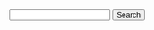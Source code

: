 <script type="text/javascript">
var version="{{site.data.fhir.igVer}}";
if (version != "latest") {
  version = "v" + version;
}
var domainroot="https://docs.ehealth.sundhed.dk/" + version + "/ig/"

function Gsitesearch(curobj)

{ curobj.q.value="site:"+domainroot+" "+curobj.qfront.value }
</script>

<form action="https://www.google.com/search" method="get" onSubmit="Gsitesearch(this)">
<input name="q" type="hidden" />
<input name="qfront" type="text" style="width: 180px" /> <input type="submit" value="Search" />
</form>
<br>